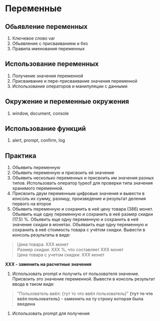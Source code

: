 # Переменные

## Обьявление переменных

1. Ключевое слово var
1. Обьявление c присваиванием и без
1. Правила именования переменных

## Использование переменных

1. Получение значения переменной
1. Присваивание и пере-присваивание значения переменной
1. Использование операторов и манипуляции с данными

## Окружение и переменные окружения

1. window, document, console 

## Использование функций

1. alert, prompt, confirm, log


## Практика

1. Обьявить переменную
1. Обьявить переменную и присвоить ей значение
1. Обьявить несколько переменных и присвоить им значения разных типов. Использовать оператор typeof для проверки
  типа значения хранимого переменной.
1. Присвоить двум переменным цифровые значения и вывести в консоль их сумму, разницу, произведение и результат деления первого на второе
1. Обьявить переменную и сохранить в неё цену товара (386) монет. Обьявить еще одну переменную и сохранить в неё размер скидки (17.5) %. Обьявить еще одну переменную и сохранить в неё значение скидки в монетах. Обьяваить еще одну переменную и сохранить в неё стоимость товара с учётом скидки. Вывести в консоль результаты в виде:

> Цена товара: XXX монет  
> Размер скидки: XXX %, что составляет XXX монет  
> Цена товара с учетом скидки: XXX монет
  
  **XXX - заменить на расчетные значения**
  
1. Использовать prompt и получить от пользователя значение. Присвоить это значение переменной. Вывести в консоль результат ввода в таком виде:
  > "Пользователь ввёл: {тут то что ввёл пользователь}"
  **{тут то что ввёл пользователь} - заменить на ту строку которая была введена**
  
1. Использовать prompt для получения 
